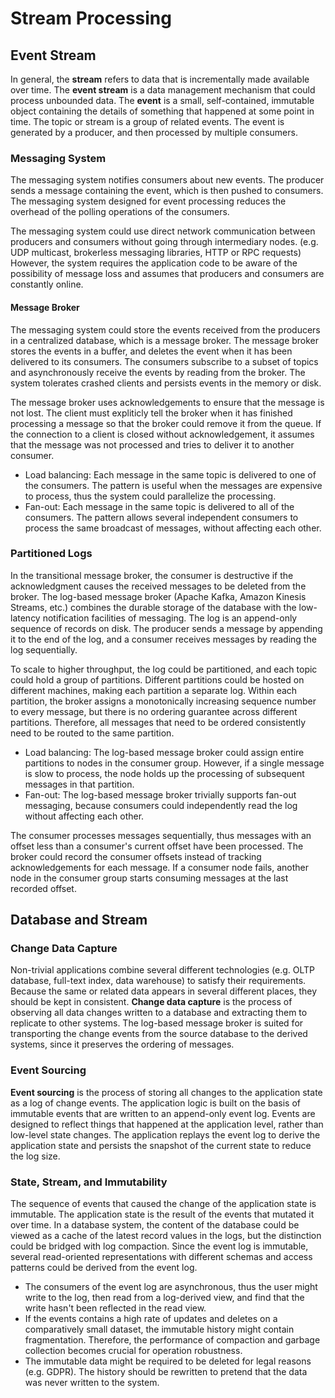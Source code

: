 # Stream Processing

## Event Stream

In general, the **stream** refers to data that is incrementally made available over time. The **event stream** is a data management mechanism that could process unbounded data. The **event** is a small, self-contained, immutable object containing the details of something that happened at some point in time. The topic or stream is a group of related events. The event is generated by a producer, and then processed by multiple consumers.

### Messaging System

The messaging system notifies consumers about new events. The producer sends a message containing the event, which is then pushed to consumers. The messaging system designed for event processing reduces the overhead of the polling operations of the consumers.

The messaging system could use direct network communication between producers and consumers without going through intermediary nodes. (e.g. UDP multicast, brokerless messaging libraries, HTTP or RPC requests) However, the system requires the application code to be aware of the possibility of message loss and assumes that producers and consumers are constantly online.

#### Message Broker

The messaging system could store the events received from the producers in a centralized database, which is a message broker. The message broker stores the events in a buffer, and deletes the event when it has been delivered to its consumers. The consumers subscribe to a subset of topics and asynchronously receive the events by reading from the broker. The system tolerates crashed clients and persists events in the memory or disk.

The message broker uses acknowledgements to ensure that the message is not lost. The client must expliticly tell the broker when it has finished processing a message so that the broker could remove it from the queue. If the connection to a client is closed without acknowledgement, it assumes that the message was not processed and tries to deliver it to another consumer.

- Load balancing: Each message in the same topic is delivered to one of the consumers. The pattern is useful when the messages are expensive to process, thus the system could parallelize the processing.
- Fan-out: Each message in the same topic is delivered to all of the consumers. The pattern allows several independent consumers to process the same broadcast of messages, without affecting each other.

### Partitioned Logs

In the transitional message broker, the consumer is destructive if the acknowledgment causes the received messages to be deleted from the broker. The log-based message broker (Apache Kafka, Amazon Kinesis Streams, etc.) combines the durable storage of the database with the low-latency notification facilities of messaging. The log is an append-only sequence of records on disk. The producer sends a message by appending it to the end of the log, and a consumer receives messages by reading the log sequentially.

To scale to higher throughput, the log could be partitioned, and each topic could hold a group of partitions. Different partitions could be hosted on different machines, making each partition a separate log. Within each partition, the broker assigns a monotonically increasing sequence number  to every message, but there is no ordering guarantee across different partitions. Therefore, all messages that need to be ordered consistently need to be routed to the same partition.

- Load balancing: The log-based message broker could assign entire partitions to nodes in the consumer group. However, if a single message is slow to process, the node holds up the processing of subsequent messages in that partition.
- Fan-out: The log-based message broker trivially supports fan-out messaging, because consumers could independently read the log without affecting each other.

The consumer processes messages sequentially, thus messages with an offset less than a consumer's current offset have been processed. The broker could record the consumer offsets instead of tracking acknowledgements for each message. If a consumer node fails, another node in the consumer group starts consuming messages at the last recorded offset.

## Database and Stream

### Change Data Capture

Non-trivial applications combine several different technologies (e.g. OLTP database, full-text index, data warehouse) to satisfy their requirements. Because the same or related data appears in several different places, they should be kept in consistent. **Change data capture** is the process of observing all data changes written to a database and extracting them to replicate to other systems. The log-based message broker is suited for transporting the change events from the source database to the derived systems, since it preserves the ordering of messages.

### Event Sourcing

**Event sourcing** is the process of storing all changes to the application state as a log of change events. The application logic is built on the basis of immutable events that are written to an append-only event log. Events are designed to reflect things that happened at the application level, rather than low-level state changes. The application replays the event log to derive the application state and persists the snapshot of the current state to reduce the log size.

### State, Stream, and Immutability

The sequence of events that caused the change of the application state is immutable. The application state is the result of the events that mutated it over time. In a database system, the content of the database could be viewed as a cache of the latest record values in the logs, but the distinction could be bridged with log compaction. Since the event log is immutable, several read-oriented representations with different schemas and access patterns could be derived from the event log.

- The consumers of the event log are asynchronous, thus the user might write to the log, then read from a log-derived view, and find that the write hasn't been reflected in the read view.
- If the events contains a high rate of updates and deletes on a comparatively small dataset, the immutable history might contain fragmentation. Therefore, the performance of compaction and garbage collection becomes crucial for operation robustness.
- The immutable data might be required to be deleted for legal reasons (e.g. GDPR). The history should be rewritten to pretend that the data was never written to the system.
